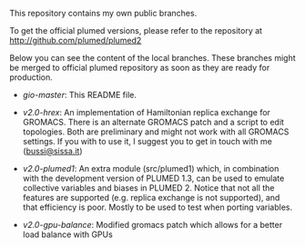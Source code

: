 This repository contains my own public branches.

To get the official plumed versions, please refer to the repository at http://github.com/plumed/plumed2

Below you can see the content of the local branches. These branches might be merged to official plumed repository
as soon as they are ready for production.

* _gio-master_: This README file.

* _v2.0-hrex_: An implementation of Hamiltonian replica exchange for GROMACS.
There is an alternate GROMACS patch and a script to edit topologies. Both are preliminary and might not work with
all GROMACS settings. If you with to use it, I suggest you to get in touch with me (bussi@sissa.it)

* _v2.0-plumed1_: An extra module (src/plumed1) which, in combination with the development version of PLUMED 1.3,
can be used to emulate collective variables and biases in PLUMED 2. Notice that not all the features
are supported (e.g. replica exchange is not supported), and that efficiency is poor.
Mostly to be used to test when porting variables.

* _v2.0-gpu-balance_: Modified gromacs patch which allows for a better load balance with GPUs
